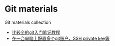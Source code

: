 # Git materials

Git materials collection

- [比较全的git入门笔记教程](http://coderlt.coding.me/2015/09/22/git-141210/)
- [在一台电脑上配置多个git账户，SSH private key等](https://blog.csdn.net/baidu_35738377/article/details/54580156)
